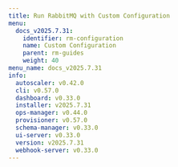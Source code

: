```yaml
---
title: Run RabbitMQ with Custom Configuration
menu:
  docs_v2025.7.31:
    identifier: rm-configuration
    name: Custom Configuration
    parent: rm-guides
    weight: 40
menu_name: docs_v2025.7.31
info:
  autoscaler: v0.42.0
  cli: v0.57.0
  dashboard: v0.33.0
  installer: v2025.7.31
  ops-manager: v0.44.0
  provisioner: v0.57.0
  schema-manager: v0.33.0
  ui-server: v0.33.0
  version: v2025.7.31
  webhook-server: v0.33.0
---
```


